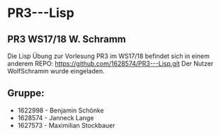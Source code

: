 # PR3---Lisp #

## PR3 WS17/18 W. Schramm ##

Die Lisp Übung zur Vorlesung PR3 im WS17/18
befindet sich in einem anderem REPO:
https://github.com/1628574/PR3---Lisp.git
Der Nutzer WolfSchramm wurde eingeladen.

## Gruppe: ##

* 1622998 - Benjamin Schönke
* 1628574 - Janneck Lange
* 1627573 - Maximilian Stockbauer
